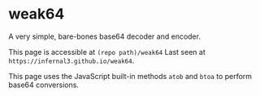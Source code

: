 # weak64
A very simple, bare-bones base64 decoder and encoder.

This page is accessible at `(repo path)/weak64`
Last seen at `https://infernal3.github.io/weak64`.

This page uses the JavaScript built-in methods `atob` and `btoa` to perform base64 conversions.